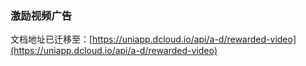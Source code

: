 ### 激励视频广告

文档地址已迁移至：[https://uniapp.dcloud.io/api/a-d/rewarded-video](https://uniapp.dcloud.io/api/a-d/rewarded-video)